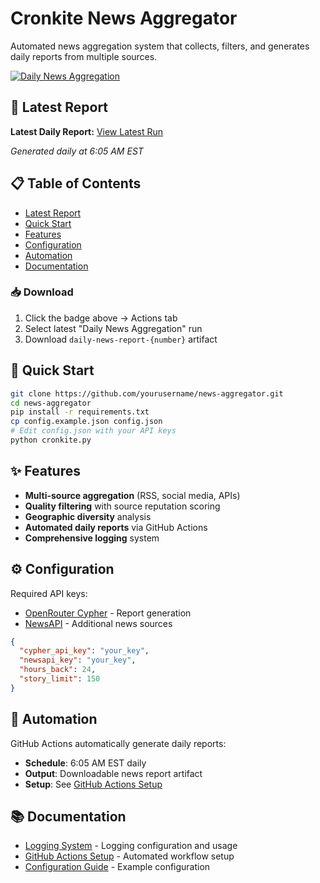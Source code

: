 # Cronkite News Aggregator

Automated news aggregation system that collects, filters, and generates daily reports from multiple sources.

[![Daily News Aggregation](https://github.com/tvanderb/Cronkite/workflows/Daily%20News%20Aggregation/badge.svg)](https://github.com/tvanderb/Cronkite/actions)

## 📰 Latest Report

**Latest Daily Report:** [View Latest Run](https://github.com/tvanderb/Cronkite/actions)

*Generated daily at 6:05 AM EST*

## 📋 Table of Contents

- [Latest Report](#-latest-report)
- [Quick Start](#-quick-start)
- [Features](#-features)
- [Configuration](#-configuration)
- [Automation](#-automation)
- [Documentation](#-documentation)

### 📥 Download
1. Click the badge above → Actions tab
2. Select latest "Daily News Aggregation" run
3. Download `daily-news-report-{number}` artifact

## 🚀 Quick Start

```bash
git clone https://github.com/yourusername/news-aggregator.git
cd news-aggregator
pip install -r requirements.txt
cp config.example.json config.json
# Edit config.json with your API keys
python cronkite.py
```

## ✨ Features

- **Multi-source aggregation** (RSS, social media, APIs)
- **Quality filtering** with source reputation scoring
- **Geographic diversity** analysis
- **Automated daily reports** via GitHub Actions
- **Comprehensive logging** system

## ⚙️ Configuration

Required API keys:
- [OpenRouter Cypher](https://openrouter.ai/) - Report generation
- [NewsAPI](https://newsapi.org/) - Additional news sources

```json
{
  "cypher_api_key": "your_key",
  "newsapi_key": "your_key",
  "hours_back": 24,
  "story_limit": 150
}
```

## 🤖 Automation

GitHub Actions automatically generate daily reports:
- **Schedule**: 6:05 AM EST daily
- **Output**: Downloadable news report artifact
- **Setup**: See [GitHub Actions Setup](GITHUB_ACTIONS_SETUP.md)

## 📚 Documentation

- [Logging System](LOGGING.md) - Logging configuration and usage
- [GitHub Actions Setup](GITHUB_ACTIONS_SETUP.md) - Automated workflow setup
- [Configuration Guide](config.example.json) - Example configuration

